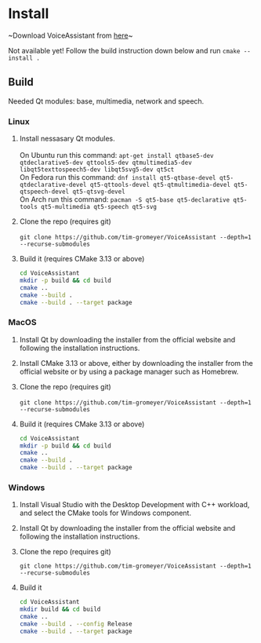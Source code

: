 # Install

~Download VoiceAssistant from [here](https://github.com/tim-gromeyer/VoiceAssistant/releases/latest)~

Not available yet! Follow the build instruction down below and run `cmake --install .`

## Build

Needed Qt modules: base, multimedia, network and speech.

### Linux

1. Install nessasary Qt modules.<br><br>
On Ubuntu run this command: `apt-get install qtbase5-dev qtdeclarative5-dev qttools5-dev qtmultimedia5-dev libqt5texttospeech5-dev libqt5svg5-dev qt5ct`  
On Fedora run this command: `dnf install qt5-qtbase-devel qt5-qtdeclarative-devel qt5-qttools-devel qt5-qtmultimedia-devel qt5-qtspeech-devel qt5-qtsvg-devel`  
On Arch run this command: `pacman -S qt5-base qt5-declarative qt5-tools qt5-multimedia qt5-speech qt5-svg`

2. Clone the repo (requires git)<br><br>
    `git clone https://github.com/tim-gromeyer/VoiceAssistant --depth=1 --recurse-submodules`

3. Build it (requires CMake 3.13 or above)<br>

    ```bash
    cd VoiceAssistant
    mkdir -p build && cd build
    cmake ..
    cmake --build .
    cmake --build . --target package
    ```

### MacOS

1. Install Qt by downloading the installer from the official website and following the installation instructions.

2. Install CMake 3.13 or above, either by downloading the installer from the official website or by using a package manager such as Homebrew.

3. Clone the repo (requires git)<br><br>
    `git clone https://github.com/tim-gromeyer/VoiceAssistant --depth=1 --recurse-submodules`

3. Build it (requires CMake 3.13 or above)<br>

    ```bash
    cd VoiceAssistant
    mkdir -p build && cd build
    cmake ..
    cmake --build .
    cmake --build . --target package
    ```

### Windows

1. Install Visual Studio with the Desktop Development with C++ workload, and select the CMake tools for Windows component.

2. Install Qt by downloading the installer from the official website and following the installation instructions.

3. Clone the repo (requires git)  

    `git clone https://github.com/tim-gromeyer/VoiceAssistant --depth=1 --recurse-submodules`

4. Build it

    ```bash
    cd VoiceAssistant
    mkdir build && cd build
    cmake ..
    cmake --build . --config Release
    cmake --build . --target package
    ```
